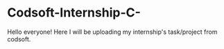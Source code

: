 # Codsoft-Internship-C-
Hello everyone! Here I will be uploading my internship's task/project from codsoft.
